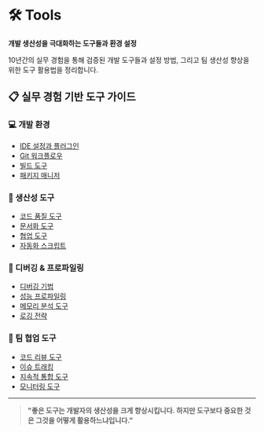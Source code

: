 # 🛠️ Tools

**개발 생산성을 극대화하는 도구들과 환경 설정**

10년간의 실무 경험을 통해 검증된 개발 도구들과 설정 방법, 그리고 팀 생산성 향상을 위한 도구 활용법을 정리합니다.

## 📋 실무 경험 기반 도구 가이드

### 💻 개발 환경
- [IDE 설정과 플러그인](./ide-setup-plugins.md)
- [Git 워크플로우](./git-workflow.md)
- [빌드 도구](./build-tools.md)
- [패키지 매니저](./package-managers.md)

### 🚀 생산성 도구
- [코드 품질 도구](./code-quality-tools.md)
- [문서화 도구](./documentation-tools.md)
- [협업 도구](./collaboration-tools.md)
- [자동화 스크립트](./automation-scripts.md)

### 🔧 디버깅 & 프로파일링
- [디버깅 기법](./debugging-techniques.md)
- [성능 프로파일링](./performance-profiling.md)
- [메모리 분석 도구](./memory-analysis.md)
- [로깅 전략](./logging-strategies.md)

### 🎯 팀 협업 도구
- [코드 리뷰 도구](./code-review-tools.md)
- [이슈 트래킹](./issue-tracking.md)
- [지속적 통합 도구](./ci-tools.md)
- [모니터링 도구](./monitoring-tools.md)

---

> **"좋은 도구는 개발자의 생산성을 크게 향상시킵니다. 하지만 도구보다 중요한 것은 그것을 어떻게 활용하느냐입니다."**